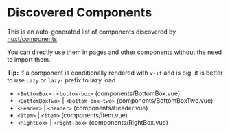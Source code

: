 # Discovered Components

This is an auto-generated list of components discovered by [nuxt/components](https://github.com/nuxt/components).

You can directly use them in pages and other components without the need to import them.

**Tip:** If a component is conditionally rendered with `v-if` and is big, it is better to use `Lazy` or `lazy-` prefix to lazy load.

- `<BottomBox>` | `<bottom-box>` (components/BottomBox.vue)
- `<BottomBoxTwo>` | `<bottom-box-two>` (components/BottomBoxTwo.vue)
- `<Header>` | `<header>` (components/Header.vue)
- `<Item>` | `<item>` (components/Item.vue)
- `<RightBox>` | `<right-box>` (components/RightBox.vue)
